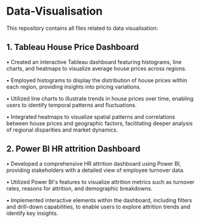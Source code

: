 # Data-Visualisation
This repository contains all files related to data visualisation:
## 1. Tableau House Price Dashboard 
• Created an interactive Tableau dashboard featuring histograms, line charts, and heatmaps to visualize average house prices across regions. 

• Employed histograms to display the distribution of house prices within each region, providing insights into pricing variations. 

• Utilized line charts to illustrate trends in house prices over time, enabling users to identify temporal patterns and fluctuations. 

• Integrated heatmaps to visualize spatial patterns and correlations between house prices and geographic factors, facilitating deeper analysis of regional disparities and market dynamics.

## 2. Power BI HR attrition Dashboard 
• Developed a comprehensive HR attrition dashboard using Power BI, providing stakeholders with a detailed view of employee turnover data. 

• Utilized Power BI's features to visualize attrition metrics such as turnover rates, reasons for attrition, and demographic breakdowns. 

• Implemented interactive elements within the dashboard, including filters and drill-down capabilities, to enable users to explore attrition trends and identify 
key insights.
